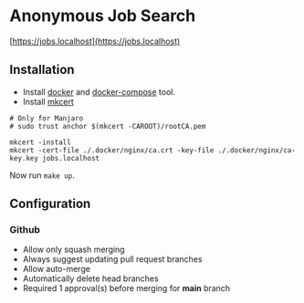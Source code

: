 # Anonymous Job Search

[https://jobs.localhost](https://jobs.localhost)

## Installation

- Install [docker](https://www.docker.com/) and [docker-compose](https://docs.docker.com/compose/) tool.
- Install [mkcert](https://github.com/FiloSottile/mkcert)

```shell
# Only for Manjaro
# sudo trust anchor $(mkcert -CAROOT)/rootCA.pem

mkcert -install
mkcert -cert-file ./.docker/nginx/ca.crt -key-file ./.docker/nginx/ca-key.key jobs.localhost
```

Now run `make up`.

## Configuration

### Github

- Allow only squash merging
- Always suggest updating pull request branches
- Allow auto-merge
- Automatically delete head branches
- Required 1 approval(s) before merging for **main** branch
